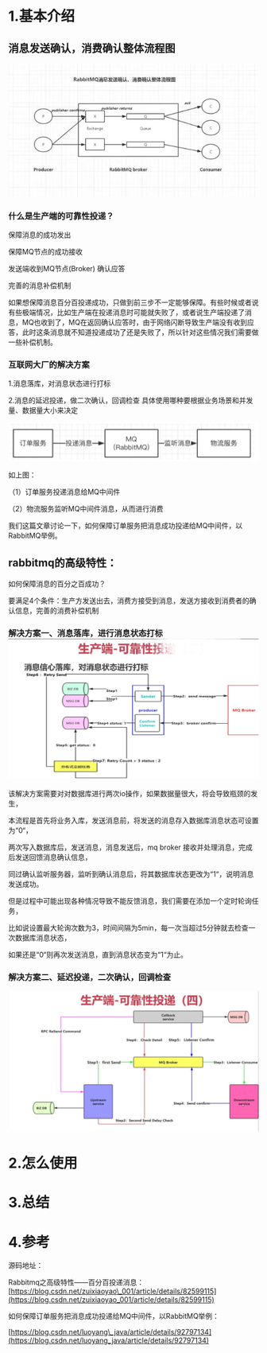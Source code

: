 # 1.基本介绍

## 消息发送确认，消费确认整体流程图

![img](/static/image/RabbitMq消息确认图.jpg)

### 什么是生产端的可靠性投递？

保障消息的成功发出

保障MQ节点的成功接收

发送端收到MQ节点\(Broker\) 确认应答

完善的消息补偿机制

如果想保障消息百分百投递成功，只做到前三步不一定能够保障。有些时候或者说有些极端情况，比如生产端在投递消息时可能就失败了，或者说生产端投递了消息，MQ也收到了，MQ在返回确认应答时，由于网络闪断导致生产端没有收到应答，此时这条消息就不知道投递成功了还是失败了，所以针对这些情况我们需要做一些补偿机制。

### 互联网大厂的解决方案

1.消息落库，对消息状态进行打标

2.消息的延迟投递，做二次确认，回调检查 具体使用哪种要根据业务场景和并发量、数据量大小来决定

![img](/static/image/20190618174348115.png)

如上图：

（1）订单服务投递消息给MQ中间件

（2）物流服务监听MQ中间件消息，从而进行消费

我们这篇文章讨论一下，如何保障订单服务把消息成功投递给MQ中间件，以RabbitMQ举例。

## rabbitmq的高级特性：

如何保障消息的百分之百成功？

要满足4个条件：生产方发送出去，消费方接受到消息，发送方接收到消费者的确认信息，完善的消费补偿机制

### 解决方案一、消息落库，进行消息状态打标 ![img](/static/image/1305004-20180908100016978-1607725171.jpg)

该解决方案需要对对数据库进行两次io操作，如果数据量很大，将会导致瓶颈的发生，

本流程是首先将业务入库，发送消息前，将发送的消息存入数据库消息状态可设置为“0“，

两次写入数据库后，发送消息，消息发送后，mq broker 接收并处理消息，完成后发送回馈消息确认信息，

同过确认监听服务器，监听到确认消息后，将其数据库状态更改为“1“，说明消息发送成功。

但是过程中可能出现各种情况导致不能反馈消息，我们需要在添加一个定时轮询任务，

比如说设置最大轮询次数为3，时间间隔为5min，每一次当超过5分钟就去检查一次数据库消息状态，

如果还是“0“则再次发送消息，直到消息状态变为“1“为止。

### 解决方案二、延迟投递，二次确认，回调检查

![img](/static/image/rabbitmq延迟投递.jpg)

# 2.怎么使用

# 3.总结

# 4.参考

源码地址：

Rabbitmq之高级特性——百分百投递消息：  
[https://blog.csdn.net/zuixiaoyao\_001/article/details/82599115](https://blog.csdn.net/zuixiaoyao_001/article/details/82599115)

如何保障订单服务把消息成功投递给MQ中间件，以RabbitMQ举例：

[https://blog.csdn.net/luoyang\_java/article/details/92797134](https://blog.csdn.net/luoyang_java/article/details/92797134)

